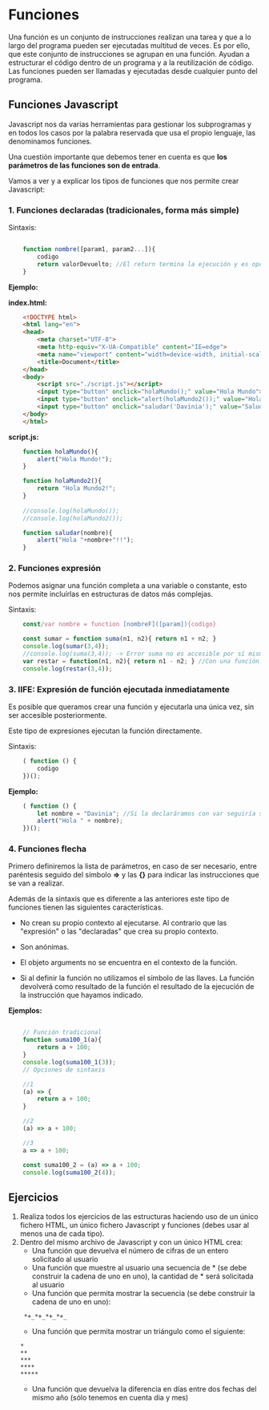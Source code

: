 # Funciones

Una función es un conjunto de instrucciones realizan una tarea y que a lo largo del programa pueden ser ejecutadas multitud de veces. Es por ello, que este conjunto de instrucciones se agrupan en una función. Ayudan a estructurar el código dentro de un programa y a la reutilización de código. Las funciones pueden ser llamadas y ejecutadas desde cualquier punto del programa.

## Funciones Javascript
Javascript nos da varias herramientas para gestionar los subprogramas y en todos los casos por la palabra reservada que usa el propio lenguaje, las denominamos funciones.

Una cuestión importante que debemos tener en cuenta es que **los parámetros de las funciones son de entrada**.

Vamos a ver y a explicar los tipos de funciones que nos permite crear Javascript:

### 1. Funciones declaradas (tradicionales, forma más simple)

Sintaxis: 
```javascript 

    function nombre([param1, param2...]){
        codigo
        return valorDevuelto; //El return termina la ejecución y es opcional
    }
```

**Ejemplo:**

**index.html:**
```html
    <!DOCTYPE html>
    <html lang="en">
    <head>
        <meta charset="UTF-8">
        <meta http-equiv="X-UA-Compatible" content="IE=edge">
        <meta name="viewport" content="width=device-width, initial-scale=1.0">
        <title>Document</title>
    </head>
    <body>
        <script src="./script.js"></script>
        <input type="button" onclick="holaMundo();" value="Hola Mundo">
        <input type="button" onclick="alert(holaMundo2());" value="Hola Mundo 2">
        <input type="button" onclick="saludar('Davinia');" value="Saludar">
    </body>
    </html>
```

**script.js:**
```javascript 
    function holaMundo(){
        alert("Hola Mundo!");
    }

    function holaMundo2(){
        return "Hola Mundo2!";
    }
    
    //console.log(holaMundo());
    //console.log(holaMundo2());

    function saludar(nombre){
        alert("Hola "+nombre+"!!");
    }
```

### 2. Funciones expresión
Podemos asignar una función completa a una variable o constante, esto nos permite incluírlas en estructuras de datos más complejas.

Sintaxis: 
```javascript 
    const/var nombre = function [nombreF]([param]){codigo}
```

```javascript
    const sumar = function suma(n1, n2){ return n1 + n2; }
    console.log(sumar(3,4));
    //console.log(suma(3,4)); -> Error suma no es accesible por sí misma, sin usar la constante sumar
    var restar = function(n1, n2){ return n1 - n2; } //Con una función anónima, sin nombre
    console.log(restar(3,4));
```

### 3. IIFE: Expresión de función ejecutada inmediatamente
Es posible que queramos crear una función y ejecutarla una única vez, sin ser accesible posteriormente. 

Este tipo de expresiones ejecutan la función directamente.

Sintaxis: 

```javascript
    ( function () {
        codigo
    })();
```

**Ejemplo:**
```javascript
    ( function () {
        let nombre = "Davinia"; //Si la declaráramos con var seguiría siendo local
        alert("Hola " + nombre);
    })();
```

### 4. Funciones flecha
Primero definiremos la lista de parámetros, en caso de ser necesario, entre paréntesis seguido del símbolo **=>** y las **{}** para indicar las instrucciones que se van a realizar.

Además de la sintaxis que es diferente a las anteriores este tipo de funciones tienen las siguientes características.

- No crean su propio contexto al ejecutarse. Al contrario que las "expresión" o las "declaradas" que crea su propio contexto.

- Son anónimas.

- El objeto arguments no se encuentra en el contexto de la función.

- Si al definir la función no utilizamos el símbolo de las llaves. La función devolverá como resultado de la función el resultado de la ejecución de la instrucción que hayamos indicado.

**Ejemplos:** 
```javascript

    // Función tradicional
    function suma100_1(a){
        return a + 100;
    }
    console.log(suma100_1(3));
    // Opciones de sintaxis

    //1
    (a) => {
        return a + 100;
    }

    //2
    (a) => a + 100;

    //3
    a => a + 100;

    const suma100_2 = (a) => a + 100;
    console.log(suma100_2(4));

```

## Ejercicios
1. Realiza todos los ejercicios de las estructuras haciendo uso de un único fichero HTML, un único fichero Javascript y funciones (debes usar al menos una de cada tipo).
2. Dentro del mismo archivo de Javascript y con un único HTML crea: 
    - Una función que devuelva el número de cifras de un entero solicitado al usuario
    - Una función que muestre al usuario una secuencia de * (se debe construir la cadena de uno en uno), la cantidad de * será solicitada al usuario
    - Una función que permita mostrar la secuencia (se debe construir la cadena de uno en uno):
    ```
     *+_*+_*+_*+_
    ```
    - Una función que permita mostrar un triángulo como el siguiente: 
    ```
    *
    **
    ***
    ****
    *****
    ```
    - Una función que devuelva la diferencia en días entre dos fechas del mismo año (sólo tenemos en cuenta dia y mes)

